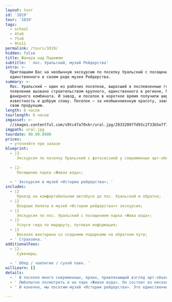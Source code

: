 ```yaml
---
layout: tour
id: '1019'
tour: '1019'
tags:
  - school
  - 4to6
  - 7to8
  - 9to11
permalink: /tours/1019/
hidden: false
title: Фанера над Парижем
subtitle: ' пос. Уральский, музей Рейдерства'
intro: >-
  Приглашаем Вас на необычную экскурсию по поселку Уральский с посещением
  единственного в своем роде музея Рейдерства.
summary: >-
  Пос. Уральский – один из рабочих поселков, выросший в послевоенные годы. Его
  появление вызвано строительством крупного, единственного в регионе, Пермского
  фанерного комбината. И завод, и поселок в короткое время получили широкую
  известность и добрую славу. Поселок – за необыкновенную красоту, завод – за
  свою продукцию.
length: 6 часов
tourlength: 6 часов
imgasset: >-
  //images.contentful.com/x9tc47a70skr/ural.jpg/28332097fd93c2f33b5e7f735a3a2e11/ural.jpg
imgpath: ural.jpg
tourdate: 00.00.0000
prices:
  - уточняйте при заказе
blueprint:
  - |2-
     Экскурсия по поселку Уральский с фотосессией у современных арт-объектов; 
     
  - |2-
     Посещение парка «Живая вода»; 
     
  - ' Экскурсия в музей «Истории рейдерства»; '
includes:
  - |2
     Проезд на комфортабельном автобусе до пос. Уральский и обратно; 
  - |2
     Входные билеты в музей «Истории рейдерства»+ экскурсия; 
  - |2
     Экскурсия по пос. Уральский с посещением парка «Жива вода»; 
  - |2
     Услуги гида по маршруту, путевая информация; 
  - |2
     Веселая викторина со сладкими подарками на обратном пути; 
  - ' Страховка. '
additionalFees:
  - |2-
     Сувениры; 
     
  - ' Обед / чаепитие / сухой паек. '
willLearn: []
details:
  - ' В поселке много современных, ярких, привлекающий взгляд арт-объектов. Так, например, мы увидим фанерную Эйфелеву башню, раскрашенную во все цвета радуги. Градообразующее предприятие поселка Уральский - фанерный комбинат. Местные уже придумали примету - перед важными событиями они идут к башне, чтобы не пролететь как фанера над Парижем. '
  - ' Любопытно посмотреть и на парк «Живая вода». Он состоит из нескольких опять-таки фанерных арт-объектов на тему жизни в воде (от Ледникового периода до наших дней). Здесь и образцы первобытных форм жизни, и диковинные рыбы, и фигуры людей. '
  - ' И конечно, мы посетим музей «Истории рейдерства». Это единственный музей в России подобного рода, который знакомит с наиболее яркими примерами рейдерства в мировой и отечественной истории. Часть экспонатов посвящена морскому разбою и женщинам пиратам, но основная экспозиция рассказывает о рейдерском захвате Пермского фанерного комбината. На него в начале 2000-х гг. был совершен ряд атак различных структур с целью его захвата всеми возможными методами. Апогеем тех событий стала попытка силового рейдерского захвата – предприятие в буквальном смысле подвергалось штурму с перестрелкой. '

---
```

